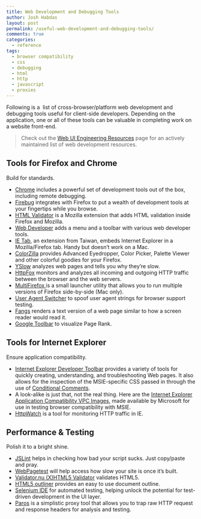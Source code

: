 ```yaml
---
title: Web Development and Debugging Tools
author: Josh Habdas
layout: post
permalink: /useful-web-development-and-debugging-tools/
comments: true
categories:
  - reference
tags:
  - browser compatibility
  - css
  - debugging
  - html
  - http
  - javascript
  - proxies
---
```

Following is a  list of cross-browser/platform web development and debugging tools useful for client-side developers. Depending on the application, one or all of these tools can be valuable in completing work on a website front-end.

> Check out the [Web UI Engineering Resources][1] page for an actively maintained list of web development resources.

<!--more-->

## Tools for Firefox and Chrome

Build for standards.

*   [Chrome][2] includes a powerful set of development tools out of the box, including remote debugging.
*   [Firebug][3] integrates with Firefox to put a wealth of development tools at your fingertips while you browse.
*   [HTML Validator][4] is a Mozilla extension that adds HTML validation inside Firefox and Mozilla.
*   [Web Developer][5] adds a menu and a toolbar with various web developer tools.
*   [IE Tab][6], an extension from Taiwan, embeds Internet Explorer in a Mozilla/Firefox tab. Handy but doesn&#8217;t work on a Mac.
*   [ColorZilla][7] provides Advanced Eyedropper, Color Picker, Palette Viewer and other colorful goodies for your Firefox.
*   [YSlow][8] analyzes web pages and tells you why they&#8217;re slow.
*   [HttpFox][9] monitors and analyzes all incoming and outgoing HTTP traffic between the browser and the web servers.
*   [MultiFirefox ][10]is a small launcher utility that allows you to run multiple versions of Firefox side-by-side (Mac only).
*   [User Agent Switcher][11] to spoof user agent strings for browser support testing.
*   [Fangs][12] renders a text version of a web page similar to how a screen reader would read it.
*   [Google Toolbar][13] to visualize Page Rank.

## Tools for Internet Explorer

Ensure application compatibility.

*   [Internet Explorer Developer Toolbar][14] provides a variety of tools for quickly creating, understanding, and troubleshooting Web pages. It also allows for the inspection of the MSIE-specific CSS passed in through the use of [Conditional Comments][15].
*   A look-alike is just that, not the real thing. Here are the [Internet Explorer Application Compatibility VPC Images,][16] made available by Microsoft for use in testing browser compatibility with MSIE.
*   [HttpWatch][17] is a tool for monitoring HTTP traffic in IE.

## Performance & Testing

Polish it to a bright shine.

*   [JSLint][18] helps in checking how bad your script sucks. Just copy/paste and pray.
*   [WebPagetest][19] will help access how slow your site is once it&#8217;s built.
*   [Validator.nu (X)HTML5 Validator][23] validates HTML5.
*   [HTML5 outliner][20] provides an easy to use document outline.
*   [Selenium IDE][21] for automated testing, helping unlock the potential for test-driven development in the UI layer.
*   [Paros][22] is a simplistic proxy tool that allows you to trap raw HTTP request and response headers for analysis and testing.

 [1]: http://habdas.org/web-ui-engineering-resources/
 [2]: http://www.google.com/chrome/
 [3]: http://getfirebug.com/
 [4]: https://addons.mozilla.org/en-US/firefox/addon/html-validator/
 [5]: https://addons.mozilla.org/en-US/firefox/addon/web-developer/
 [6]: https://addons.mozilla.org/en-US/firefox/addon/1419
 [7]: http://www.colorzilla.com/
 [8]: http://developer.yahoo.com/yslow/
 [9]: https://addons.mozilla.org/en-US/firefox/addon/6647
 [10]: http://davemartorana.com/multifirefox/
 [11]: https://addons.mozilla.org/en-US/firefox/addon/59
 [12]: https://addons.mozilla.org/en-US/firefox/addon/fangs-screen-reader-emulator/
 [13]: http://www.google.com/toolbar/
 [14]: http://www.microsoft.com/downloads/en/details.aspx?FamilyID=95e06cbe-4940-4218-b75d-b8856fced535
 [15]: http://msdn.microsoft.com/en-us/library/ms537512.aspx
 [16]: http://www.microsoft.com/downloads/details.aspx?FamilyID=21eabb90-958f-4b64-b5f1-73d0a413c8ef&displaylang=en
 [17]: http://www.httpwatch.com/
 [18]: http://www.jslint.com/
 [19]: http://www.webpagetest.org/
 [20]: http://gsnedders.html5.org/outliner/
 [21]: http://seleniumhq.org/projects/ide/
 [22]: http://www.parosproxy.org/
 [23]: http://html5.validator.nu/